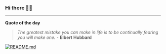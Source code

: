 ### Hi there 👋🏻


---

**Quote of the day**

> *The greatest mistake you can make in life is to be continually fearing you will make one.* - **Elbert Hubbard** 

[![README.md](https://github.com/marcolovazzano/marcolovazzano/actions/workflows/readme.yml/badge.svg?branch=main)](https://github.com/marcolovazzano/marcolovazzano/actions/workflows/readme.yml)
